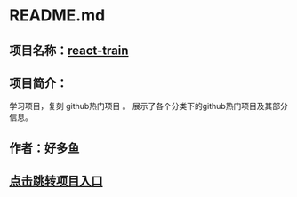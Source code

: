 # **README.md**
## 项目名称：[react-train](https://findiqam.github.io/react-train/#/Popular)
## 项目简介：
学习项目，复刻 github热门项目 。 展示了各个分类下的github热门项目及其部分信息。
## 作者：好多鱼
## [点击跳转项目入口](https://findiqam.github.io/react-train/#/Popular)

